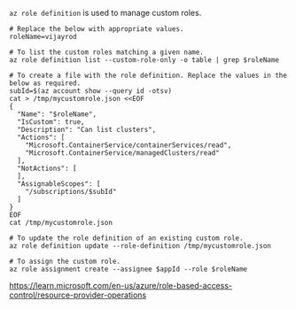 `az role definition` is used to manage custom roles.

```
# Replace the below with appropriate values.
roleName=vijayrod
```

```
# To list the custom roles matching a given name.
az role definition list --custom-role-only -o table | grep $roleName

# To create a file with the role definition. Replace the values in the below as required.
subId=$(az account show --query id -otsv)
cat > /tmp/mycustomrole.json <<EOF
{
  "Name": "$roleName",
  "IsCustom": true,
  "Description": "Can list clusters",
  "Actions": [
    "Microsoft.ContainerService/containerServices/read",
    "Microsoft.ContainerService/managedClusters/read"
  ],
  "NotActions": [
  ],
  "AssignableScopes": [
    "/subscriptions/$subId"
  ]
}
EOF
cat /tmp/mycustomrole.json

# To update the role definition of an existing custom role.
az role definition update --role-definition /tmp/mycustomrole.json

# To assign the custom role.
az role assignment create --assignee $appId --role $roleName
```

https://learn.microsoft.com/en-us/azure/role-based-access-control/resource-provider-operations
